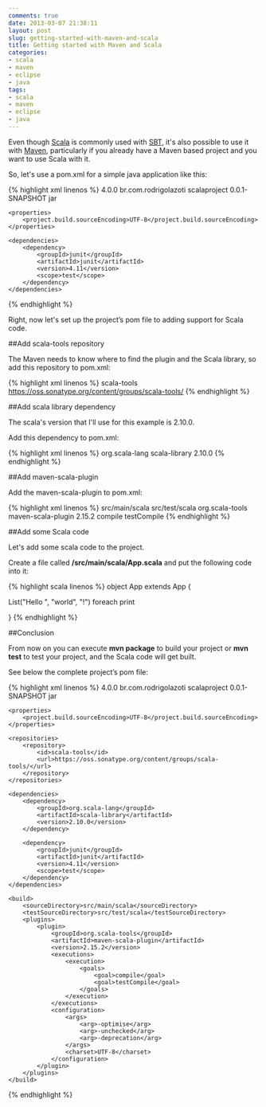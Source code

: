 ```yaml
---
comments: true
date: 2013-03-07 21:38:11
layout: post
slug: getting-started-with-maven-and-scala
title: Getting started with Maven and Scala
categories:
- scala
- maven
- eclipse
- java
tags:
- scala
- maven
- eclipse
- java
---
```

Even though <a href="http://www.scala-lang.org/" target="_blank">Scala</a> is commonly used with <a href="http://www.scala-sbt.org/" target="_blank">SBT</a>, it's also possible to use it with <a href="http://maven.apache.org/" target="_blank">Maven</a>, particularly if you already have a Maven based project and you want to use Scala with it.

So, let's use a pom.xml for a simple java application like this:

{% highlight xml linenos %}
<project xmlns="http://maven.apache.org/POM/4.0.0" xmlns:xsi="http://www.w3.org/2001/XMLSchema-instance"
	xsi:schemaLocation="http://maven.apache.org/POM/4.0.0 http://maven.apache.org/xsd/maven-4.0.0.xsd">
	<modelVersion>4.0.0</modelVersion>
	<groupId>br.com.rodrigolazoti</groupId>
	<artifactId>scalaproject</artifactId>
	<version>0.0.1-SNAPSHOT</version>
	<packaging>jar</packaging>

	<properties>
		<project.build.sourceEncoding>UTF-8</project.build.sourceEncoding>
	</properties>

	<dependencies>
		<dependency>
			<groupId>junit</groupId>
			<artifactId>junit</artifactId>
			<version>4.11</version>
			<scope>test</scope>
		</dependency>
	</dependencies>
</project>
{% endhighlight %}

Right, now let's set up the project’s pom file to adding support for Scala code.

##Add scala-tools repository

The Maven needs to know where to find the plugin and the Scala library, so add this repository to pom.xml:

{% highlight xml linenos %}
<repositories>
	<repository>
		<id>scala-tools</id>
		<url>https://oss.sonatype.org/content/groups/scala-tools/</url>
	</repository>
</repositories>
{% endhighlight %}

##Add scala library dependency

The scala's version that I'll use for this example is 2.10.0.

Add this dependency to pom.xml:

{% highlight xml linenos %}
<dependency>
	<groupId>org.scala-lang</groupId>
	<artifactId>scala-library</artifactId>
	<version>2.10.0</version>
</dependency>
{% endhighlight %}

##Add maven-scala-plugin

Add the maven-scala-plugin to pom.xml:

{% highlight xml linenos %}
<build>
	<sourceDirectory>src/main/scala</sourceDirectory>
	<testSourceDirectory>src/test/scala</testSourceDirectory>
	<plugins>
		<plugin>
			<groupId>org.scala-tools</groupId>
			<artifactId>maven-scala-plugin</artifactId>
			<version>2.15.2</version>
			<executions>
				<execution>
					<goals>
						<goal>compile</goal>
						<goal>testCompile</goal>
					</goals>
				</execution>
			</executions>
		</plugin>
	</plugins>
</build>
{% endhighlight %}

##Add some Scala code

Let's add some scala code to the project.

Create a file called **/src/main/scala/App.scala** and put the following code into it:

{% highlight scala linenos %}
object App extends App {

  List("Hello ", "world", "!") foreach print 

}
{% endhighlight %}

##Conclusion

From now on you can execute **mvn package** to build your project or **mvn test** to test your project, and the Scala code will get built.

See below the complete project’s pom file:

{% highlight xml linenos %}
<project xmlns="http://maven.apache.org/POM/4.0.0" xmlns:xsi="http://www.w3.org/2001/XMLSchema-instance"
	xsi:schemaLocation="http://maven.apache.org/POM/4.0.0 http://maven.apache.org/xsd/maven-4.0.0.xsd">
	<modelVersion>4.0.0</modelVersion>
	<groupId>br.com.rodrigolazoti</groupId>
	<artifactId>scalaproject</artifactId>
	<version>0.0.1-SNAPSHOT</version>
	<packaging>jar</packaging>

	<properties>
		<project.build.sourceEncoding>UTF-8</project.build.sourceEncoding>
	</properties>

	<repositories>
		<repository>
			<id>scala-tools</id>
			<url>https://oss.sonatype.org/content/groups/scala-tools/</url>
		</repository>
	</repositories>

	<dependencies>
		<dependency>
			<groupId>org.scala-lang</groupId>
			<artifactId>scala-library</artifactId>
			<version>2.10.0</version>
		</dependency>

		<dependency>
			<groupId>junit</groupId>
			<artifactId>junit</artifactId>
			<version>4.11</version>
			<scope>test</scope>
		</dependency>
	</dependencies>

	<build>
		<sourceDirectory>src/main/scala</sourceDirectory>
		<testSourceDirectory>src/test/scala</testSourceDirectory>
		<plugins>
			<plugin>
				<groupId>org.scala-tools</groupId>
				<artifactId>maven-scala-plugin</artifactId>
				<version>2.15.2</version>
				<executions>
					<execution>
						<goals>
							<goal>compile</goal>
							<goal>testCompile</goal>
						</goals>
					</execution>
				</executions>
				<configuration>
					<args>
						<arg>-optimise</arg>
						<arg>-unchecked</arg>
						<arg>-deprecation</arg>
					</args>
					<charset>UTF-8</charset>
				</configuration>
			</plugin>
		</plugins>
	</build>
</project>
{% endhighlight %}
